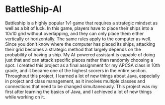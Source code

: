 # BattleShip-AI
Battleship is a highly popular 1v1 game that requires a strategic mindset as well as a bit of luck. In this game, players have to place their ships into a 10x10 grid without overlapping, and they can only place them either vertically or horizontally. The same rules apply to the computer as well. Since you don't know where the computer has placed its ships, attacking their grid becomes a strategic method that largely depends on the probability of having a ship. My AI-powered assistant is capable of doing just that and can attack specific places rather than randomly choosing a spot. I created this project as a final assignment for my APCSA class in 10th grade, and it became one of the highest scorers in the entire section. Throughout this project, I learned a lot of new things about Java, especially in project and class management, as it involves multiple classes and connections that need to be changed simultaneously. This project was my first after learning the basics of Java, and I achieved a lot of new things while working on it.

